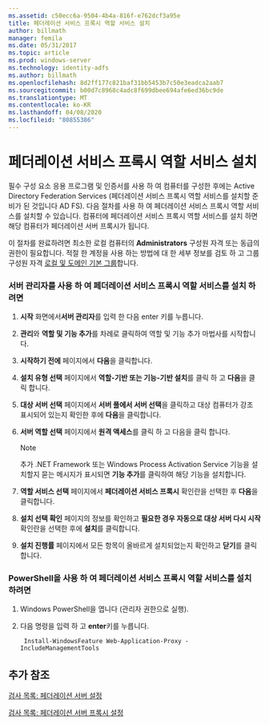 ```yaml
---
ms.assetid: c50ecc6a-9504-4b4a-816f-e762dcf3a95e
title: 페더레이션 서비스 프록시 역할 서비스 설치
author: billmath
manager: femila
ms.date: 05/31/2017
ms.topic: article
ms.prod: windows-server
ms.technology: identity-adfs
ms.author: billmath
ms.openlocfilehash: 8d2ff177c821baf31bb5453b7c50e3eadca2aab7
ms.sourcegitcommit: b00d7c8968c4adc8f699dbee694afe6ed36bc9de
ms.translationtype: MT
ms.contentlocale: ko-KR
ms.lasthandoff: 04/08/2020
ms.locfileid: "80855386"
---
```

# <a name="install-the-federation-service-proxy-role-service"></a>페더레이션 서비스 프록시 역할 서비스 설치

필수 구성 요소 응용 프로그램 및 인증서를 사용 하 여 컴퓨터를 구성한 후에는 Active Directory Federation Services \(페더레이션 서비스 프록시 역할 서비스를 설치할 준비가 된 것입니다 AD FS\). 다음 절차를 사용 하 여 페더레이션 서비스 프록시 역할 서비스를 설치할 수 있습니다. 컴퓨터에 페더레이션 서비스 프록시 역할 서비스를 설치 하면 해당 컴퓨터가 페더레이션 서버 프록시가 됩니다.  
  
이 절차를 완료하려면 최소한 로컬 컴퓨터의 **Administrators** 구성원 자격 또는 동급의 권한이 필요합니다.  적절 한 계정을 사용 하는 방법에 대 한 세부 정보를 검토 하 고 그룹 구성원 자격 [로컬 및 도메인 기본 그룹](https://go.microsoft.com/fwlink/?LinkId=83477)합니다.   
  
### <a name="to-install-the-federation-service-proxy-role-service-using-the-server-manager"></a>서버 관리자를 사용 하 여 페더레이션 서비스 프록시 역할 서비스를 설치 하려면
  
1.  **시작** 화면에서**서버 관리자**를 입력 한 다음 enter 키를 누릅니다.  
  
2.  **관리**와 **역할 및 기능 추가**를 차례로 클릭하여 역할 및 기능 추가 마법사를 시작합니다.  
  
3.  **시작하기 전에** 페이지에서 **다음**을 클릭합니다.  
  
4.  **설치 유형 선택** 페이지에서 **역할\-기반 또는 기능\-기반 설치**를 클릭 하 고 **다음**을 클릭 합니다.  
  
5.  **대상 서버 선택** 페이지에서 **서버 풀에서 서버 선택**을 클릭하고 대상 컴퓨터가 강조 표시되어 있는지 확인한 후에 **다음**을 클릭합니다.  
  
6.  **서버 역할 선택** 페이지에서 **원격 액세스**를 클릭 하 고 다음을 클릭 합니다.  
  
    > [!NOTE]  
    > 추가 .NET Framework 또는 Windows Process Activation Service 기능을 설치할지 묻는 메시지가 표시되면 **기능 추가**를 클릭하여 해당 기능을 설치합니다.  
  
7. **역할 서비스 선택** 페이지에서 **페더레이션 서비스 프록시** 확인란을 선택한 후 **다음**을 클릭합니다.  

8. **설치 선택 확인** 페이지의 정보를 확인하고 **필요한 경우 자동으로 대상 서버 다시 시작** 확인란을 선택한 후에 **설치**를 클릭합니다.  
  
13. **설치 진행률** 페이지에서 모든 항목이 올바르게 설치되었는지 확인하고 **닫기**를 클릭합니다.  

### <a name="to-install-the-federation-service-proxy-role-service-using-powershell"></a>PowerShell을 사용 하 여 페더레이션 서비스 프록시 역할 서비스를 설치 하려면

1. Windows PowerShell을 엽니다 (관리자 권한으로 실행).

2. 다음 명령을 입력 하 고 **enter**키를 누릅니다.

        Install-WindowsFeature Web-Application-Proxy -IncludeManagementTools



  
## <a name="additional-references"></a>추가 참조  
[검사 목록: 페더레이션 서버 설정](Checklist--Setting-Up-a-Federation-Server.md)  
  
[검사 목록: 페더레이션 서버 프록시 설정](Checklist--Setting-Up-a-Federation-Server-Proxy.md)  
  

